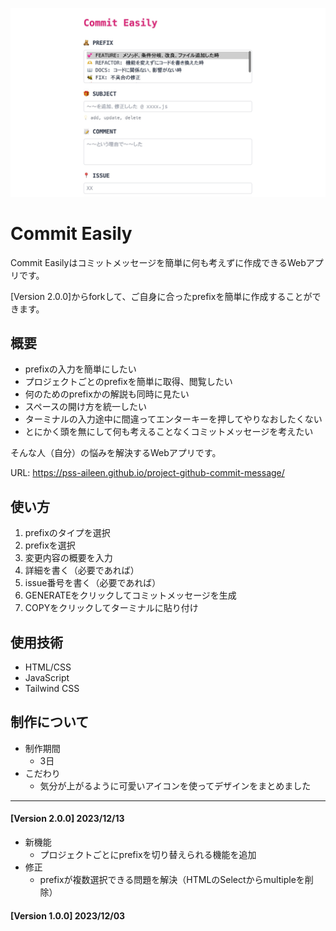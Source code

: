 ![Commit Easily](project/images/image-screen.jpg)

# Commit Easily 
Commit Easilyはコミットメッセージを簡単に何も考えずに作成できるWebアプリです。

[Version 2.0.0]からforkして、ご自身に合ったprefixを簡単に作成することができます。


## 概要
- prefixの入力を簡単にしたい
- プロジェクトごとのprefixを簡単に取得、閲覧したい
- 何のためのprefixかの解説も同時に見たい
- スペースの開け方を統一したい
- ターミナルの入力途中に間違ってエンターキーを押してやりなおしたくない
- とにかく頭を無にして何も考えることなくコミットメッセージを考えたい

そんな人（自分）の悩みを解決するWebアプリです。

URL: https://pss-aileen.github.io/project-github-commit-message/


## 使い方
1. prefixのタイプを選択
1. prefixを選択
1. 変更内容の概要を入力
1. 詳細を書く（必要であれば）
1. issue番号を書く（必要であれば）
1. GENERATEをクリックしてコミットメッセージを生成
1. COPYをクリックしてターミナルに貼り付け


## 使用技術
- HTML/CSS
- JavaScript
- Tailwind CSS


## 制作について
- 制作期間
  - 3日
- こだわり
  - 気分が上がるように可愛いアイコンを使ってデザインをまとめました

---

#### [Version 2.0.0] 2023/12/13
- 新機能
  - プロジェクトごとにprefixを切り替えられる機能を追加
- 修正
  - prefixが複数選択できる問題を解決（HTMLのSelectからmultipleを削除）

#### [Version 1.0.0] 2023/12/03

